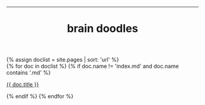 ------
<html lang="en">
  <head>
    <meta charset="UTF-8">
    <meta name="viewport" content="width=device-width, initial-scale=1">
    <meta property="og:type" content="profile">
    <meta property="og:title" content="brain doodles">
    <meta property="og:image" content="shortcut_icons/shortcut_icon.png">
    <title>brain doodles</title>
    <link href="https://fonts.googleapis.com/css2?family=Work+Sans:wght@300;400;500&display=swap" rel="stylesheet">
    <link rel="stylesheet" type="text/css" href="stylesheet.css">
    <link rel="apple-touch-icon" sizes="57x57" href="shortcut_icons/apple-icon-57x57.png">
    <link rel="apple-touch-icon" sizes="60x60" href="shortcut_icons/apple-icon-60x60.png">
    <link rel="apple-touch-icon" sizes="72x72" href="shortcut_icons/apple-icon-72x72.png">
    <link rel="apple-touch-icon" sizes="76x76" href="shortcut_icons/apple-icon-76x76.png">
    <link rel="apple-touch-icon" sizes="114x114" href="shortcut_icons/apple-icon-114x114.png">
    <link rel="apple-touch-icon" sizes="120x120" href="shortcut_icons/apple-icon-120x120.png">
    <link rel="apple-touch-icon" sizes="144x144" href="shortcut_icons/apple-icon-144x144.png">
    <link rel="apple-touch-icon" sizes="152x152" href="shortcut_icons/apple-icon-152x152.png">
    <link rel="apple-touch-icon" sizes="180x180" href="shortcut_icons/apple-icon-180x180.png">
    <link rel="icon" type="image/png" sizes="192x192"  href="shortcut_icons/android-icon-192x192.png">
    <link rel="icon" type="image/png" sizes="32x32" href="shortcut_icons/favicon-32x32.png">
    <link rel="icon" type="image/png" sizes="96x96" href="shortcut_icons/favicon-96x96.png">
    <link rel="icon" type="image/png" sizes="16x16" href="shortcut_icons/favicon-16x16.png">
    <link rel="manifest" href="shortcut_icons/manifest.json">
    <meta name="msapplication-TileColor" content="#ffffff">
    <meta name="msapplication-TileImage" content="/ms-icon-144x144.png">
    <meta name="theme-color" content="#ffffff">
  </head>
  <body>
    <header>
      <h1>brain doodles</h1>
    </header>
    <main>
      {% assign doclist = site.pages | sort: 'url'  %}
      <div class="text-container-left">
      {% for doc in doclist %}
        {% if doc.name != 'index.md' and doc.name contains '.md' %}
          <p>
            <a href="{{ site.baseurl }}{{ doc.url }}">{{ doc.title }}</a>
          </p>
        {% endif %}
      {% endfor %}
      </div> 
    </main>
  </body>
</html>
